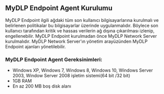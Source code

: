 ## MyDLP Endpoint Agent Kurulumu
MyDLP Endpoint ilgili ağdaki tüm son kullanıcı bilgisayarlarına kurulmalı ve belirlenen politikalar bu bilgisayarlar üzerinde uygulanmalıdır. Böylece son kullanıcı tarafından kritik ve hassas verilerin ağ dışına çıkarılması izlenip, engellenebilir.
MyDLP Endpoint kurulmadan önce MyDLP Network Server kurulmalıdır. MyDLP Network Server'ın yönetim arayüzünden MyDLP Endpoint ajanları yönetilebilir. 
### MyDLP Endpoint Agent Gereksinimleri:
* Windows XP, Windows 7, Windows 8, Windows 10, Windows Server 2003, Window Server 2008 işletim sistemi(64 bit /32 bit)
* 1GB RAM
* En az 200 MB boş disk alanı 
